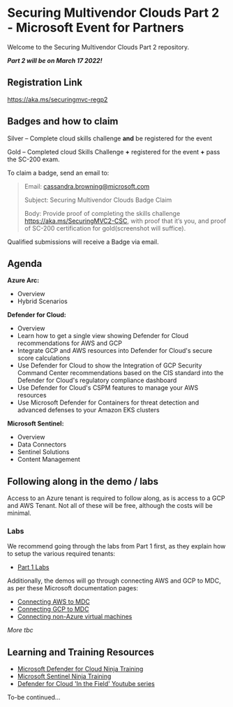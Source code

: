 
# Securing Multivendor Clouds Part 2 - Microsoft Event for Partners

Welcome to the Securing Multivendor Clouds Part 2 repository.

***Part 2 will be on March 17 2022!***

## Registration Link
https://aka.ms/securingmvc-regp2

## Badges and how to claim
Silver – Complete cloud skills challenge **and** be registered for the event

Gold – Completed cloud Skills Challenge **+** registered for the event **+** pass the SC-200 exam.

To claim a badge, send an email to:

 > Email: cassandra.browning@microsoft.com
 > 
 > Subject: Securing Multivendor Clouds Badge Claim
 > 
 > Body: Provide proof of completing the skills challenge https://aka.ms/SecuringMVC2-CSC, with proof that it’s you, and proof of SC-200 certification for gold(screenshot will suffice).

Qualified submissions will receive a Badge via email.

## Agenda

**Azure Arc:**
 - Overview
 - Hybrid Scenarios

**Defender for Cloud:**
 - Overview
 - Learn how to get a single view showing Defender for Cloud recommendations for AWS and GCP
 - Integrate GCP and AWS resources into Defender for Cloud's secure score calculations
 - Use Defender for Cloud to show the Integration of GCP Security Command Center recommendations based on the CIS standard into the Defender for Cloud's regulatory compliance dashboard
 - Use Defender for Cloud's CSPM features to manage your AWS resources
 - Use Microsoft Defender for Containers for threat detection and advanced defenses to your Amazon EKS clusters

**Microsoft Sentinel:**
 - Overview
 - Data Connectors
 - Sentinel Solutions
 - Content Management

## Following along in the demo / labs
Access to an Azure tenant is required to follow along, as is access to a GCP and AWS Tenant. Not all of these will be free, although the costs will be minimal. 

### Labs
We recommend going through the labs from Part 1 first, as they explain how to setup the various required tenants:
- [Part 1 Labs](http://aka.ms/securingmvc-repo)

Additionally, the demos will go through connecting AWS and GCP to MDC, as per these Microsoft documentation pages:
- [Connecting AWS to MDC](https://docs.microsoft.com/en-us/azure/defender-for-cloud/quickstart-onboard-aws)
- [Connecting GCP to MDC](https://docs.microsoft.com/en-us/azure/defender-for-cloud/quickstart-onboard-gcp)
- [Connecting non-Azure virtual machines](https://docs.microsoft.com/en-us/azure/defender-for-cloud/quickstart-onboard-machines?pivots=azure-arc)

*More tbc*

## Learning and Training Resources
 - [Microsoft Defender for Cloud Ninja Training](http://aka.ms/ascninja)
 - [Microsoft Sentinel Ninja Training](https://techcommunity.microsoft.com/t5/microsoft-sentinel-blog/become-a-microsoft-sentinel-ninja-the-complete-level-400/ba-p/1246310)
 - [Defender for Cloud 'In the Field' Youtube series](https://www.youtube.com/hashtag/mdfcinthefield)

To-be continued...
